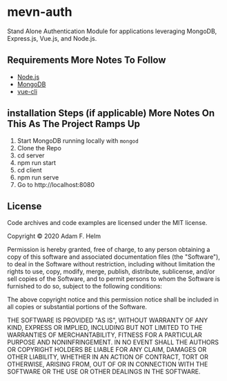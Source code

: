 # mevn-auth
Stand Alone Authentication Module for applications leveraging MongoDB, Express.js, Vue.js, and Node.js.

## Requirements More Notes To Follow

- [Node.js](http://nodejs.org/)
- [MongoDB](https://www.mongodb.org/)
- [vue-cli](https://cli.vuejs.org/)

## installation Steps (if applicable) More Notes On This As The Project Ramps Up

1. Start MongoDB running locally with `mongod`
2. Clone the Repo
3. cd server
4. npm run start
5. cd client
6. npm run serve
7. Go to http://localhost:8080

## License

Code archives and code examples are licensed under the MIT license.

Copyright © 2020 Adam F. Helm

Permission is hereby granted, free of charge, to any person obtaining a copy of this software and associated documentation files (the "Software"), to deal in the Software without restriction, including without limitation the rights to use, copy, modify, merge, publish, distribute, sublicense, and/or sell copies of the Software, and to permit persons to whom the Software is furnished to do so, subject to the following conditions:

The above copyright notice and this permission notice shall be included in all copies or substantial portions of the Software.

THE SOFTWARE IS PROVIDED "AS IS", WITHOUT WARRANTY OF ANY KIND, EXPRESS OR IMPLIED, INCLUDING BUT NOT LIMITED TO THE WARRANTIES OF MERCHANTABILITY, FITNESS FOR A PARTICULAR PURPOSE AND NONINFRINGEMENT. IN NO EVENT SHALL THE AUTHORS OR COPYRIGHT HOLDERS BE LIABLE FOR ANY CLAIM, DAMAGES OR OTHER LIABILITY, WHETHER IN AN ACTION OF CONTRACT, TORT OR OTHERWISE, ARISING FROM, OUT OF OR IN CONNECTION WITH THE SOFTWARE OR THE USE OR OTHER DEALINGS IN THE SOFTWARE.
